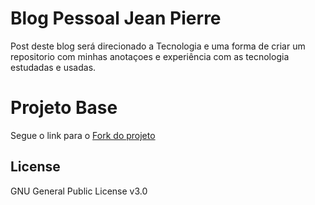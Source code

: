 # Blog Pessoal Jean Pierre

Post deste blog será direcionado a Tecnologia e uma forma de criar um repositorio com minhas anotaçoes e experiência com as tecnologia estudadas e usadas.

# Projeto Base 

Segue o link para o [Fork do projeto](https://github.com/artemsheludko/flexible-jekyll)

## License

GNU General Public License v3.0
